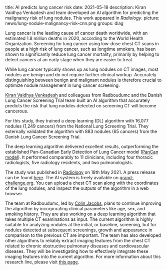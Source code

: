 title: AI predicts lung cancer risk
date: 2021-05-18
description: Kiran Vaidhya Venkadesh and team developed an AI algorithm for predicting the malignancy risk of lung nodules. This work appeared in _Radiology_.
picture: news/lung-nodule-malignancy-risk-cnn.png
groups: diag

Lung cancer is the leading cause of cancer death worldwide, with an estimated 1.8 million deaths in 2020, according to the World Health Organization. Screening for lung cancer using low-dose chest CT scans in people at a high risk of lung cancer, such as longtime smokers, has been shown to significantly reduce lung cancer mortality, primarily by helping to detect cancers at an early stage when they are easier to treat. 

While lung cancer typically shows up as lung nodules on CT images, most nodules are benign and do not require further clinical workup. Accurately distinguishing between benign and malignant nodules is therefore crucial to optimize nodule management in lung cancer screening.

[Kiran Vaidhya Venkadesh](member/kiran-vaidhya-venkadesh) and colleagues from Radboudumc and the Danish Lung Cancer Screening Trial team built an AI algorithm that accurately predicts the risk that lung nodules detected on screening CT will become cancerous.

For this study, they trained a deep learning (DL) algorithm with 16,077 nodules (1,249 cancers) from the National Lung Screening Trial. They externally validated the algorithm with 883 nodules (65 cancers) from the Danish Lung Cancer Screening Trial. 

The deep learning algorithm delivered excellent results, outperforming the established Pan-Canadian Early Detection of Lung Cancer model ([PanCan model](https://www.nejm.org/doi/full/10.1056/nejmoa1214726)). It performed comparably to 11 clinicians, including four thoracic radiologists, five radiology residents, and two pulmonologists.

The study was published in [Radiology](https://pubs.rsna.org/doi/10.1148/radiol.2021204433) on 18th May 2021. A press release can be found [here](https://www.rsna.org/news/2021/may/AI%20Predicts%20Lung%20Cancer%20Risk). The AI system is freely available on [grand-challenge.org](https://grand-challenge.org/algorithms/pulmonary-nodule-malignancy-prediction/). You can upload a chest CT scan along with the coordinates of the lung nodules, and inspect the outputs of the algorithm in a web browser. 

The team at Radboudumc, led by [Colin Jacobs](member/colin-jacobs), plans to continue improving the algorithm by incorporating clinical parameters like age, sex, and smoking history.
They are also working on a deep learning algorithm that takes multiple CT examinations as input. The current algorithm is highly suitable for analyzing nodules at the initial, or baseline, screening, but for nodules detected at subsequent screenings, growth and appearance in comparison to the previous CT are important. The team has also developed other algorithms to reliably extract imaging features from the chest CT related to chronic obstructive pulmonary diseases and cardiovascular diseases. They will be investigating how to effectively integrate these imaging features into the current algorithm.
For more information about this research line, please visit [this page](research/lung-cancer-image-analysis/).
